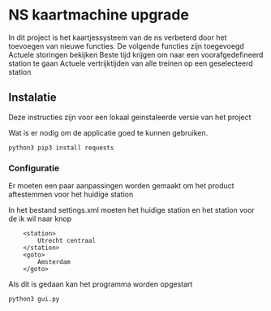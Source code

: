 # NS kaartmachine upgrade

In dit project is het kaartjessysteem van de ns verbeterd door het toevoegen van nieuwe functies.
De volgende functies zijn toegevoegd
	Actuele storingen bekijken
	Beste tijd krijgen om naar een voorafgedefineerd station te gaan
	Actuele vertrijktijden van alle treinen op een geselecteerd station

## Instalatie

Deze instructies zijn voor een lokaal geinstaleerde versie van het project

Wat is er nodig om de applicatie goed te kunnen gebruiken.

```
python3 pip3 install requests
```

### Configuratie

Er moeten een paar aanpassingen worden gemaakt om het product aftestemmen voor het huidige station

In het bestand settings.xml moeten het huidige station en het station voor de ik wil naar knop


```
 	<station>
        Utrecht centraal
    </station>
    <goto>
        Amsterdam
    </goto>
```

Als dit is gedaan kan het programma worden opgestart

```
python3 gui.py
```
